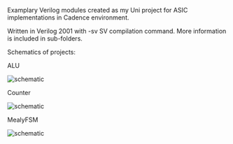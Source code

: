 Examplary Verilog modules created as my Uni project for ASIC implementations in Cadence environment.

Written in Verilog 2001 with -sv SV compilation command.
More information is included in sub-folders.

Schematics of projects:

ALU

![schematic](https://i.postimg.cc/XYyvqz0N/schematic.png)

Counter

![schematic](https://i.postimg.cc/tTkw9pS1/schem.png)

MealyFSM

![schematic](https://i.postimg.cc/ZqRV6pVq/mealy.png)
